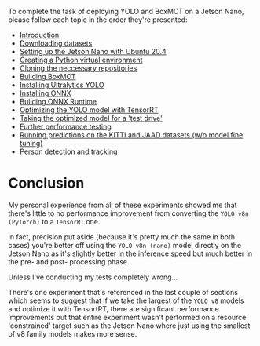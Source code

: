 To complete the task of deploying YOLO and BoxMOT on a Jetson Nano, please follow each topic
in the order they're presented:

- [Introduction](INTRO.md)
- [Downloading datasets](DATASETS.md)
- [Setting up the Jetson Nano with Ubuntu 20.4](JETSON.md)
- [Creating a Python virtual environment](VENV.md)
- [Cloning the neccessary repositories](REPOS.md)
- [Building BoxMOT](BOXMOT.md)
- [Installing Ultralytics YOLO](ULTRALYTICS.md)
- [Installing ONNX](ONNX.md)
- [Building ONNX Runtime](ONNXRUNTIME.md)
- [Optimizing the YOLO model with TensorRT](OPTIMIZE.md)
- [Taking the optimized model for a 'test drive'](PREDICTIONS.md)
- [Further performance testing](PTEST.md)
- [Running predictions on the KITTI and JAAD datasets (w/o model fine tuning)](FPTEST.md)
- [Person detection and tracking](DETECTNTRACK.md)

# Conclusion

My personal experience from all of these experiments showed me that there's little to no
performance improvement from converting the `YOLO v8n (PyTorch)` to a `TensorRT` one.

In fact, precision put aside (because it's pretty much the same in both cases) you're better
off using the `YOLO v8n (nano)` model directly on the Jetson Nano as it's slightly better
in the inference speed but much better in the pre- and post- processing phase.

Unless I've conducting my tests completely wrong...

There's one experiment that's referenced in the last couple of sections which seems to
suggest that if we take the largest of the `YOLO v8` models and optimize it with TensortRT,
there are significant performance improvements but that entire experiment wasn't performed
on a resource 'constrained' target such as the Jetson Nano where just using the smallest
of v8 family models makes more sense.
